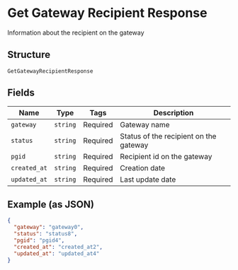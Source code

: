 
# Get Gateway Recipient Response

Information about the recipient on the gateway

## Structure

`GetGatewayRecipientResponse`

## Fields

| Name | Type | Tags | Description |
|  --- | --- | --- | --- |
| `gateway` | `string` | Required | Gateway name |
| `status` | `string` | Required | Status of the recipient on the gateway |
| `pgid` | `string` | Required | Recipient id on the gateway |
| `created_at` | `string` | Required | Creation date |
| `updated_at` | `string` | Required | Last update date |

## Example (as JSON)

```json
{
  "gateway": "gateway0",
  "status": "status8",
  "pgid": "pgid4",
  "created_at": "created_at2",
  "updated_at": "updated_at4"
}
```

